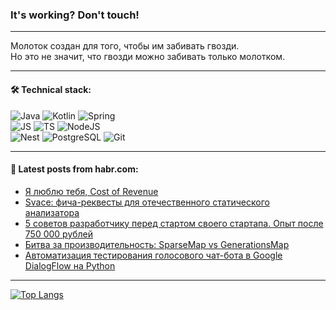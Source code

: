 ### It's working? Don't touch!

---
Молоток создан для того, чтобы им забивать гвозди. <br>
Но это не значит, что гвозди можно забивать только молотком.

---

#### 🛠️ Technical stack:

![Java](https://img.shields.io/badge/Java-informational?logo=Oracle&style=flat&logoColor=white&color=FF4500)
![Kotlin](https://img.shields.io/badge/Kotlin-informational?logo=Kotlin&style=flat&logoColor=white&color=774D97)
![Spring](https://img.shields.io/badge/SpringBoot-informational?logo=SpringBoot&style=flat&logoColor=white&color=6DB33F) <br>
![JS](https://img.shields.io/badge/JS-informational?logo=javaScript&style=flat&logoColor=black&color=F7Df1E)
![TS](https://img.shields.io/badge/TypeScript-informational?logo=typeScript&style=flat&logoColor=black&color=0667A8)
![NodeJS](https://img.shields.io/badge/NodeJS-informational?logo=node.js&style=flat&logoColor=white&color=70A760) <br>
![Nest](https://img.shields.io/badge/NestJS-informational?logo=NestJS&style=flat&logoColor=white&color=E0234E)
![PostgreSQL](https://img.shields.io/badge/PostgreSQL-informational?logo=PostgreSQL&style=flat&logoColor=white&color=DAA520)
![Git](https://img.shields.io/badge/Git-informational?logo=git&style=flat&logoColor=white&color=778899)

___

#### 💬 Latest posts from habr.com:

<!-- BLOG-POST-LIST:START -->
- [Я люблю тебя, Cost of Revenue](https://habr.com/ru/articles/763014/?utm_source=habrahabr&utm_medium=rss&utm_campaign=763014)
- [Svace: фича-реквесты для отечественного статического анализатора](https://habr.com/ru/articles/763008/?utm_source=habrahabr&utm_medium=rss&utm_campaign=763008)
- [5 советов разработчику перед стартом своего стартапа. Опыт после 750 000 рублей](https://habr.com/ru/articles/763002/?utm_source=habrahabr&utm_medium=rss&utm_campaign=763002)
- [Битва за производительность: SparseMap vs GenerationsMap](https://habr.com/ru/articles/762984/?utm_source=habrahabr&utm_medium=rss&utm_campaign=762984)
- [Автоматизация тестирования голосового чат-бота в Google DialogFlow на Python](https://habr.com/ru/articles/762982/?utm_source=habrahabr&utm_medium=rss&utm_campaign=762982)
<!-- BLOG-POST-LIST:END -->

---
[![Top Langs](https://github-readme-stats-git-master-advtsetting-gmailcom.vercel.app/api/top-langs/?username=zloylis&langs_count=10&hide_title=false&title_color=e6edf3&size_weight=0.5&count_weight=0.5&layout=compact&hide_border=true&theme=dracula)](https://github.com/zloylis)

<!-- ![GitHub stats](https://github-readme-stats-git-master-advtsetting-gmailcom.vercel.app/api?username=zloylis&show_icons=true&hide_border=true&theme=dracula&hide_title=true&include_all_commits=true&count_private=true&hide=contribs&hide_rank=true) -->
